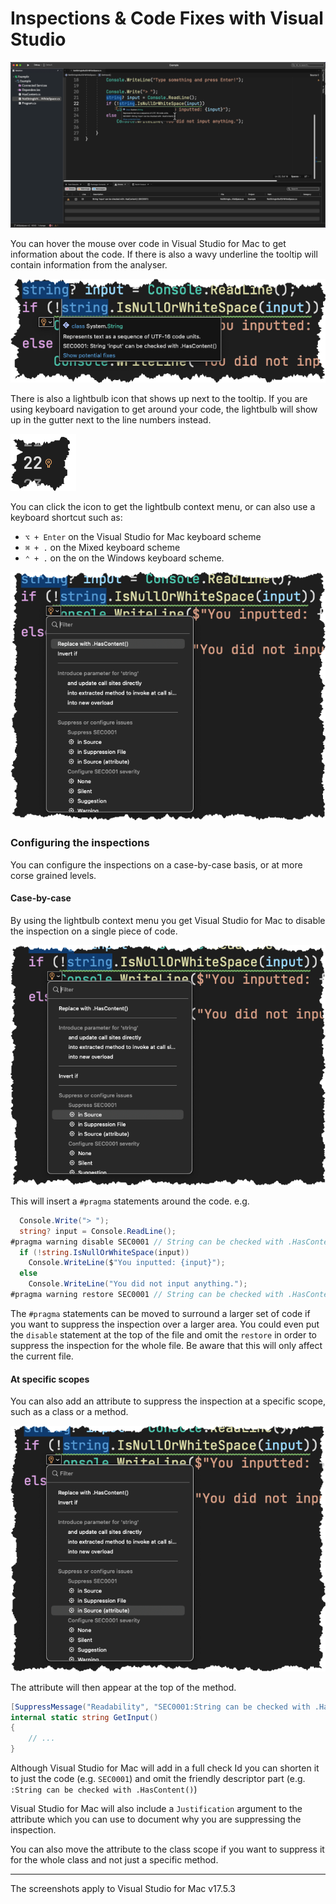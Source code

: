 # Inspections & Code Fixes with Visual Studio

![Screenshot of Visual Studio showing the analyser underlining the affected code and a menu popup showing with the code fix](vsmac-full-screen.png)


You can hover the mouse over code in Visual Studio for Mac to get information about the code. If there is also a wavy underline the tooltip will contain information from the analyser.

![Example of the HasContent analyser as seen in Visual Studio for Mac](vsmac-wavy-line-with-suggestion.png)

There is also a lightbulb icon that shows up next to the tooltip. If you are using keyboard navigation to get around your code, the lightbulb will show up in the gutter next to the line numbers instead.

![The lightbulb icon](vsmac-lightbulb.png)

You can click the icon to get the lightbulb context menu, or can also use a keyboard shortcut such as:
- `⌥ + Enter` on the Visual Studio for Mac keyboard scheme
-  `⌘ + .` on the Mixed keyboard scheme
- `⌃ + .` on the on the Windows keyboard scheme.

![The lightbulb menu](vsmac-lightbulb-menu.png)

### Configuring the inspections

You can configure the inspections on a case-by-case basis, or at more corse grained levels.

#### Case-by-case

By using the lightbulb context menu you get Visual Studio for Mac to disable the inspection on a single piece of code.

![The menu to disable a single case with a pragma](vsmac-disable-with-pragma.png)

This will insert a `#pragma` statements around the code. e.g.

```csharp
  Console.Write("> ");
  string? input = Console.ReadLine();
#pragma warning disable SEC0001 // String can be checked with .HasContent()
  if (!string.IsNullOrWhiteSpace(input))
    Console.WriteLine($"You inputted: {input}");
  else
    Console.WriteLine("You did not input anything.");
#pragma warning restore SEC0001 // String can be checked with .HasContent()
```

The `#pragma` statements can be moved to surround a larger set of code if you want to suppress the inspection over a larger area. You could even put the `disable` statement at the top of the file and omit the `restore` in order to suppress the inspection for the whole file. Be aware that this will only affect the current file.

#### At specific scopes

You can also add an attribute to suppress the inspection at a specific scope, such as a class or a method.

![Example of adding the disable with attribute via the context action menu](vsmac-disable-with-attribute.png)

The attribute will then appear at the top of the method.

```csharp
[SuppressMessage("Readability", "SEC0001:String can be checked with .HasContent()", Justification = "<Pending>")]
internal static string GetInput()
{
    // ...
}
```

Although Visual Studio for Mac will add in a full check Id you can shorten it to just the code (e.g. `SEC0001`) and omit the friendly descriptor part (e.g. `:String can be checked with .HasContent()`)

Visual Studio for Mac will also include a `Justification` argument to the attribute which you can use to document why you are suppressing the inspection.

You can also move the attribute to the class scope if you want to suppress it for the whole class and not just a specific method.

---

The screenshots apply to Visual Studio for Mac v17.5.3